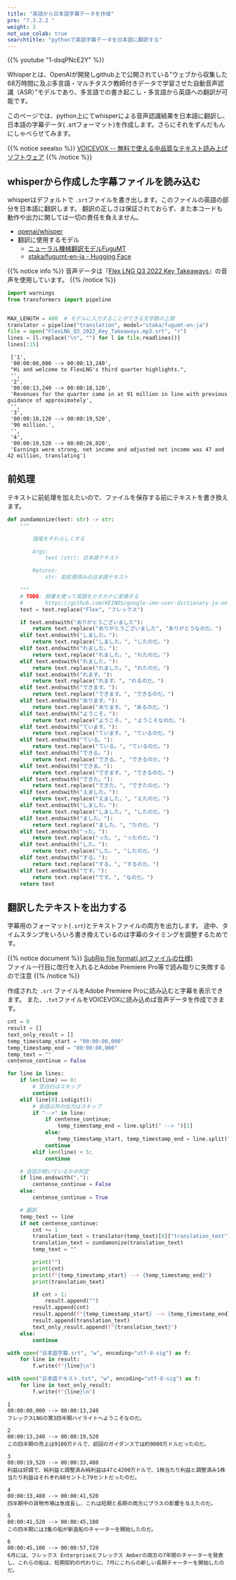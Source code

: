 ```yaml
---
title: "英語から日本語字幕データを作成"
pre: "7.3.2.2 "
weight: 3
not_use_colab: true
searchtitle: "pythonで英語字幕データを日本語に翻訳する"
---
```


{{% youtube "1-dsqPNcE2Y" %}}

<div class="pagetop-box">
    <p>Whisperとは、OpenAIが開発しgithub上で公開されている”ウェブから収集した68万時間に及ぶ多言語・マルチタスク教師付きデータで学習させた自動音声認識（ASR）”モデルであり、多言語での書き起こし・多言語から英語への翻訳が可能です。</p>
    <p>このページでは、python上にてwhisperによる音声認識結果を日本語に翻訳し、日本語の字幕データ( .srtフォーマット)を作成します。さらにそれをずんだもんにしゃべらせてみます。</p>
</div>


{{% notice seealso %}}
[VOICEVOX -- 無料で使える中品質なテキスト読み上げソフトウェア](https://voicevox.hiroshiba.jp/)
{{% /notice %}}

## whisperから作成した字幕ファイルを読み込む

whisperはデフォルトで `.srt`ファイルを書き出します。このファイルの英語の部分を日本語に翻訳します。
翻訳の正しさは保証されておらず、また本コードも動作や出力に関しては一切の責任を負えません。

- [openai/whisper](https://github.com/openai/whisper)
- 翻訳に使用するモデル
  - [ニューラル機械翻訳モデルFuguMT](https://staka.jp/wordpress/?p=413)
  - [staka/fugumt-en-ja - Hugging Face](https://huggingface.co/staka/fugumt-en-ja)


{{% notice info %}}
音声データは『[Flex LNG Q3 2022 Key Takeaways](https://www.youtube.com/watch?v=tsU0jebpux0)』の音声を使用しています。
{{% /notice %}}


```python
import warnings
from transformers import pipeline


MAX_LENGTH = 400  # モデルに入力することができる文字数の上限
translator = pipeline("translation", model="staka/fugumt-en-ja")
file = open("FlexLNG_Q3_2022_Key_Takeaways.mp3.srt", "r")
lines = [l.replace("\n", "") for l in file.readlines()]
lines[:15]
```

```
 ['1',
 '00:00:00,000 --> 00:00:13,240',
 "Hi and welcome to FlexLNG's third quarter highlights.",
 '',
 '2',
 '00:00:13,240 --> 00:00:18,120',
 'Revenues for the quarter came in at 91 million in line with previous guidance of approximately',
 '',
 '3',
 '00:00:18,120 --> 00:00:19,520',
 '90 million.',
 '',
 '4',
 '00:00:19,520 --> 00:00:26,020',
 'Earnings were strong, net income and adjusted net income was 47 and 42 million, translating']
```

## 前処理

テキストに前処理を加えたいので、ファイルを保存する前にテキストを書き換えます。

```python
def zundamonize(text: str) -> str:
    """

        語尾をそれらしくする

        Args:
            text (str): 日本語テキスト

        Returns:
            str: 前処理済みの日本語テキスト

    """
    # TODO: 辞書を使って英語をカタカナに変換する
    #       https://github.com/KEINOS/google-ime-user-dictionary-ja-en など
    text = text.replace("Flex", "フレックス")

    if text.endswith("ありがとうございました"):
        return text.replace("ありがとうございました", "ありがとうなのだ。")
    elif text.endswith("しました。"):
        return text.replace("しました。", "したのだ。")
    elif text.endswith("れました。"):
        return text.replace("れました。", "れたのだ。")
    elif text.endswith("れました。"):
        return text.replace("れました。", "れたのだ。")
    elif text.endswith("れます。"):
        return text.replace("れます。", "れるのだ。")
    elif text.endswith("できます。"):
        return text.replace("できます。", "できるのだ。")
    elif text.endswith("あります。"):
        return text.replace("あります。", "あるのだ。")
    elif text.endswith("ようこそ。"):
        return text.replace("ようこそ。", "ようこそなのだ。")
    elif text.endswith("ています。"):
        return text.replace("ています。", "ているのだ。")
    elif text.endswith("ている。"):
        return text.replace("ている。", "ているのだ。")
    elif text.endswith("できる。"):
        return text.replace("できる。", "できるのだ。")
    elif text.endswith("できま。"):
        return text.replace("できます。", "できるのだ。")
    elif text.endswith("できた。"):
        return text.replace("できた。", "できたのだ。")
    elif text.endswith("えました。"):
        return text.replace("えました。", "えたのだ。")
    elif text.endswith("しました。"):
        return text.replace("しました。", "したのだ。")
    elif text.endswith("ました。"):
        return text.replace("ました。", "たのだ。")
    elif text.endswith("った。"):
        return text.replace("った。", "ったのだ。")
    elif text.endswith("した。"):
        return text.replace("した。", "したのだ。")
    elif text.endswith("する。"):
        return text.replace("する。", "するのだ。")
    elif text.endswith("です。"):
        return text.replace("です。", "なのだ。")
    return text
```

## 翻訳したテキストを出力する

字幕用のフォーマット(`.srt`)とテキストファイルの両方を出力します。
途中、タイムスタンプをいろいろ書き換えているのは字幕のタイミングを調整するためです。

{{% notice document %}}
[SubRip file format(.srtファイルの仕様)](https://en.wikipedia.org/wiki/SubRip#SubRip_file_format)
<br />ファイル一行目に改行を入れるとAdobe Premiere Pro等で読み取りに失敗するので注意
{{% /notice %}}

作成された `.srt` ファイルをAdobe Premiere Proに読み込むと字幕を表示できます。
また、`.txt`ファイルをVOICEVOXに読み込めば音声データを作成できます。


```python
cnt = 0
result = []
text_only_result = []
temp_timestamp_start = "00:00:00,000"
temp_timestamp_end = "00:00:00,000"
temp_text = ""
centense_continue = False

for line in lines:
    if len(line) == 0:
        # 空白行はスキップ
        continue
    elif line[0].isdigit():
        # 会話以外の出力はスキップ
        if "-->" in line:
            if centense_continue:
                temp_timestamp_end = line.split(" --> ")[1]
            else:
                temp_timestamp_start, temp_timestamp_end = line.split(" --> ")
            continue
        elif len(line) < 5:
            continue

    # 会話が続いているかの判定
    if line.endswith("."):
        centense_continue = False
    else:
        centense_continue = True

    # 翻訳
    temp_text += line
    if not centense_continue:
        cnt += 1
        translation_text = translator(temp_text)[0]["translation_text"]
        translation_text = zundamonize(translation_text)
        temp_text = ""

        print("")
        print(cnt)
        print(f"{temp_timestamp_start} --> {temp_timestamp_end}")
        print(translation_text)

        if cnt > 1:
            result.append("")
        result.append(cnt)
        result.append(f"{temp_timestamp_start} --> {temp_timestamp_end}")
        result.append(translation_text)
        text_only_result.append(f"{translation_text}")
    else:
        continue

with open("日本語字幕.srt", "w", encoding="utf-8-sig") as f:
    for line in result:
        f.write(f"{line}\n")

with open("日本語テキスト.txt", "w", encoding="utf-8-sig") as f:
    for line in text_only_result:
        f.write(f"{line}\n")
```

```
1
00:00:00,000 --> 00:00:13,240
フレックスLNGの第3四半期ハイライトへようこそなのだ。

2
00:00:13,240 --> 00:00:19,520
この四半期の売上は9100万ドルで、前回のガイダンスでは約9000万ドルだったのだ。

3
00:00:19,520 --> 00:00:33,480
利益は好調で、純利益と調整済み純利益は47と4200万ドルで、1株当たり利益と調整済み1株当たり利益はそれぞれ88セントと79セントだったのだ。

4
00:00:33,480 --> 00:00:41,520
四半期中の貨物市場は急成長し、これは短期と長期の両方にプラスの影響を与えたのだ。

5
00:00:41,520 --> 00:00:45,100
この四半期には3隻の船が新造船のチャーターを開始したのだ。

6
00:00:45,100 --> 00:00:57,720
6月には、フレックス Enterpriseとフレックス Amberの両方の7年間のチャーターを発表し、これらの船は、短期契約の代わりに、7月にこれらの新しい長期チャーターを開始したのだ。
```